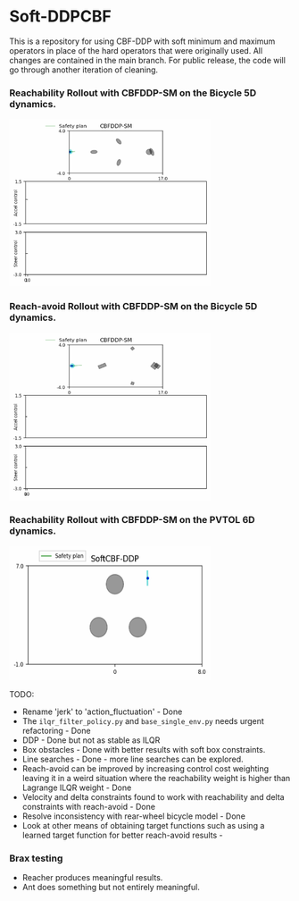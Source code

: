 # Soft-DDPCBF

This is a repository for using CBF-DDP with soft minimum and maximum operators in place of the hard operators that were originally used. All changes are contained in the main branch. For public release, the code will go through another iteration of cleaning.

### Reachability Rollout with CBFDDP-SM on the Bicycle 5D dynamics.
<img src="./videos/bic5d_reachability_softddpcbf.gif" width="360" height="300" />

### Reach-avoid Rollout with CBFDDP-SM on the Bicycle 5D dynamics.
<img src="./videos/bic5d_reachavoid_softddpcbf.gif" width="360" height="300" />

### Reachability Rollout with CBFDDP-SM on the PVTOL 6D dynamics.
<img src="./videos/pvtol_softddpcbf.gif" width="360" height="240" />

TODO:

- Rename 'jerk' to 'action_fluctuation' - Done
- The `ilqr_filter_policy.py` and `base_single_env.py` needs urgent refactoring - Done
- DDP - Done but not as stable as ILQR
- Box obstacles - Done with better results with soft box constraints.
- Line searches - Done -  more line searches can be explored.
- Reach-avoid can be improved by increasing control cost weighting leaving it in a weird situation where the reachability weight is higher than Lagrange ILQR weight - Done
- Velocity and delta constraints found to work with reachability and delta constraints with reach-avoid - Done
- Resolve inconsistency with rear-wheel bicycle model - Done
- Look at other means of obtaining target functions such as using a learned target function for better reach-avoid results - 

### Brax testing

- Reacher produces meaningful results.
- Ant does something but not entirely meaningful.

